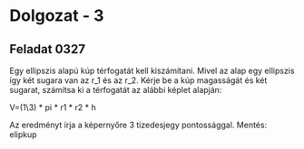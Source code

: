 # Dolgozat - 3

## Feladat 0327

Egy ellipszis alapú kúp térfogatát kell kiszámítani. 
Mivel az alap egy ellipszis így két sugara van az r_1 és az r_2. 
Kérje be a kúp magasságát és két sugarat, számítsa ki a térfogatát az alábbi képlet alapján: 

V=(1\3) * pi * r1 * r2 * h

Az eredményt írja a képernyőre 3 tizedesjegy pontossággal.
Mentés: elipkup 
